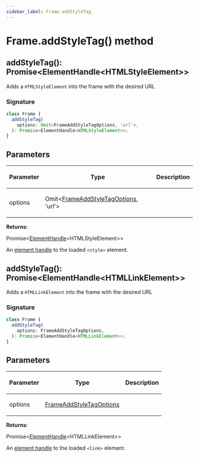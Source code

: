 ```yaml
---
sidebar_label: Frame.addStyleTag
---
```


# Frame.addStyleTag() method

<h2 id="addStyleTag">addStyleTag(): Promise&lt;ElementHandle&lt;HTMLStyleElement&gt;&gt;</h2>

Adds a `HTMLStyleElement` into the frame with the desired URL

### Signature

```typescript
class Frame {
  addStyleTag(
    options: Omit<FrameAddStyleTagOptions, 'url'>,
  ): Promise<ElementHandle<HTMLStyleElement>>;
}
```

## Parameters

<table><thead><tr><th>

Parameter

</th><th>

Type

</th><th>

Description

</th></tr></thead>
<tbody><tr><td>

options

</td><td>

Omit&lt;[FrameAddStyleTagOptions](./puppeteer.frameaddstyletagoptions.md), 'url'&gt;

</td><td>

</td></tr>
</tbody></table>

**Returns:**

Promise&lt;[ElementHandle](./puppeteer.elementhandle.md)&lt;HTMLStyleElement&gt;&gt;

An [element handle](./puppeteer.elementhandle.md) to the loaded `<style>` element.

<h2 id="addStyleTag-1">addStyleTag(): Promise&lt;ElementHandle&lt;HTMLLinkElement&gt;&gt;</h2>

Adds a `HTMLLinkElement` into the frame with the desired URL

### Signature

```typescript
class Frame {
  addStyleTag(
    options: FrameAddStyleTagOptions,
  ): Promise<ElementHandle<HTMLLinkElement>>;
}
```

## Parameters

<table><thead><tr><th>

Parameter

</th><th>

Type

</th><th>

Description

</th></tr></thead>
<tbody><tr><td>

options

</td><td>

[FrameAddStyleTagOptions](./puppeteer.frameaddstyletagoptions.md)

</td><td>

</td></tr>
</tbody></table>

**Returns:**

Promise&lt;[ElementHandle](./puppeteer.elementhandle.md)&lt;HTMLLinkElement&gt;&gt;

An [element handle](./puppeteer.elementhandle.md) to the loaded `<link>` element.
